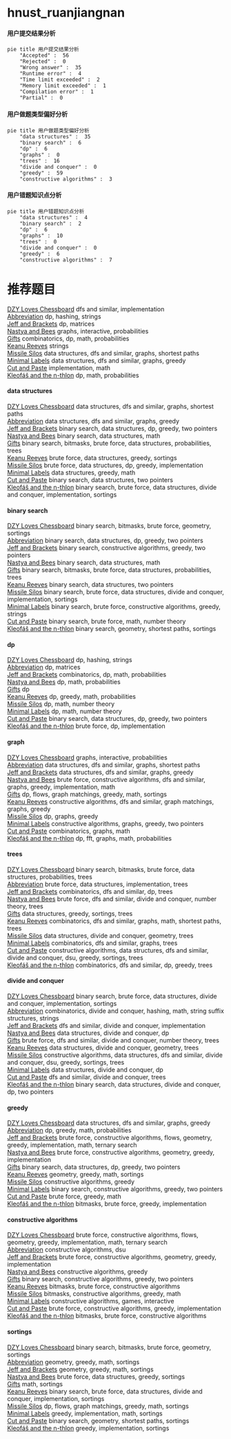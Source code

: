 # hnust_ruanjiangnan
<!-- tabs:start -->
#### **用户提交结果分析**

```mermaid
pie title 用户提交结果分析
    "Accepted" :  56
    "Rejected" :  0
    "Wrong answer" :  35
    "Runtime error" :  4
    "Time limit exceeded" :  2
    "Memory limit exceeded" :  1
    "Compilation error" :  1
    "Partial" :  0
```
#### **用户做题类型偏好分析**

```mermaid
pie title 用户做题类型偏好分析
    "data structures" :  35
    "binary search" :  6
    "dp" :  6
    "graphs" :  0
    "trees" :  16
    "divide and conquer" :  0
    "greedy" :  59
    "constructive algorithms" :  3
```
#### **用户错题知识点分析**

```mermaid
pie title 用户错题知识点分析
    "data structures" :  4
    "binary search" :  2
    "dp" :  6
    "graphs" :  10
    "trees" :  0
    "divide and conquer" :  0
    "greedy" :  6
    "constructive algorithms" :  7
```
<!-- tabs:end -->
# 推荐题目
[DZY Loves Chessboard](http://codeforces.com/problemset/problem/445/A)		dfs and similar,
                        implementation		  
[Abbreviation](http://codeforces.com/problemset/problem/1003/F)		dp,
                        hashing,
                        strings		  
[Jeff and Brackets](http://codeforces.com/problemset/problem/351/C)		dp,
                        matrices		  
[Nastya and Bees](http://codeforces.com/problemset/problem/1340/E)		graphs,
                        interactive,
                        probabilities		  
[Gifts](http://codeforces.com/problemset/problem/229/E)		combinatorics,
                        dp,
                        math,
                        probabilities		  
[Keanu Reeves](http://codeforces.com/problemset/problem/1189/A)		strings		  
[Missile Silos](http://codeforces.com/problemset/problem/144/D)		data structures,
                        dfs and similar,
                        graphs,
                        shortest paths		  
[Minimal Labels](http://codeforces.com/problemset/problem/825/E)		data structures,
                        dfs and similar,
                        graphs,
                        greedy		  
[Cut and Paste](https://codeforces.com/contest/1281/problem/C)		implementation,
                        math		  
[Kleofáš and the n-thlon](http://codeforces.com/problemset/problem/601/C)		dp,
                        math,
                        probabilities		  
<!-- tabs:start -->
#### **data structures**
[DZY Loves Chessboard](http://codeforces.com/problemset/problem/144/D)		data structures,
                        dfs and similar,
                        graphs,
                        shortest paths		  
[Abbreviation](http://codeforces.com/problemset/problem/825/E)		data structures,
                        dfs and similar,
                        graphs,
                        greedy		  
[Jeff and Brackets](http://codeforces.com/problemset/problem/1492/C)		binary search,
                        data structures,
                        dp,
                        greedy,
                        two pointers		  
[Nastya and Bees](http://codeforces.com/problemset/problem/1490/G)		binary search,
                        data structures,
                        math		  
[Gifts](http://codeforces.com/problemset/problem/1479/D)		binary search,
                        bitmasks,
                        brute force,
                        data structures,
                        probabilities,
                        trees		  
[Keanu Reeves](http://codeforces.com/problemset/problem/1497/A)		brute force,
                        data structures,
                        greedy,
                        sortings		  
[Missile Silos](http://codeforces.com/problemset/problem/1491/C)		brute force,
                        data structures,
                        dp,
                        greedy,
                        implementation		  
[Minimal Labels](http://codeforces.com/problemset/problem/1492/B)		data structures,
                        greedy,
                        math		  
[Cut and Paste](http://codeforces.com/problemset/problem/1436/E)		binary search,
                        data structures,
                        two pointers		  
[Kleofáš and the n-thlon](http://codeforces.com/problemset/problem/1461/D)		binary search,
                        brute force,
                        data structures,
                        divide and conquer,
                        implementation,
                        sortings		  
#### **binary search**
[DZY Loves Chessboard](http://codeforces.com/problemset/problem/333/E)		binary search,
                        bitmasks,
                        brute force,
                        geometry,
                        sortings		  
[Abbreviation](http://codeforces.com/problemset/problem/1492/C)		binary search,
                        data structures,
                        dp,
                        greedy,
                        two pointers		  
[Jeff and Brackets](http://codeforces.com/problemset/problem/1463/D)		binary search,
                        constructive algorithms,
                        greedy,
                        two pointers		  
[Nastya and Bees](http://codeforces.com/problemset/problem/1490/G)		binary search,
                        data structures,
                        math		  
[Gifts](http://codeforces.com/problemset/problem/1479/D)		binary search,
                        bitmasks,
                        brute force,
                        data structures,
                        probabilities,
                        trees		  
[Keanu Reeves](http://codeforces.com/problemset/problem/1436/E)		binary search,
                        data structures,
                        two pointers		  
[Missile Silos](http://codeforces.com/problemset/problem/1461/D)		binary search,
                        brute force,
                        data structures,
                        divide and conquer,
                        implementation,
                        sortings		  
[Minimal Labels](http://codeforces.com/problemset/problem/1493/C)		binary search,
                        brute force,
                        constructive algorithms,
                        greedy,
                        strings		  
[Cut and Paste](http://codeforces.com/problemset/problem/1487/D)		binary search,
                        brute force,
                        math,
                        number theory		  
[Kleofáš and the n-thlon](http://codeforces.com/problemset/problem/1486/B)		binary search,
                        geometry,
                        shortest paths,
                        sortings		  
#### **dp**
[DZY Loves Chessboard](http://codeforces.com/problemset/problem/1003/F)		dp,
                        hashing,
                        strings		  
[Abbreviation](http://codeforces.com/problemset/problem/351/C)		dp,
                        matrices		  
[Jeff and Brackets](http://codeforces.com/problemset/problem/229/E)		combinatorics,
                        dp,
                        math,
                        probabilities		  
[Nastya and Bees](http://codeforces.com/problemset/problem/601/C)		dp,
                        math,
                        probabilities		  
[Gifts](http://codeforces.com/problemset/problem/1188/C)		dp		  
[Keanu Reeves](http://codeforces.com/problemset/problem/1067/D)		dp,
                        greedy,
                        math,
                        probabilities		  
[Missile Silos](http://codeforces.com/problemset/problem/1499/D)		dp,
                        math,
                        number theory		  
[Minimal Labels](http://codeforces.com/problemset/problem/1350/B)		dp,
                        math,
                        number theory		  
[Cut and Paste](http://codeforces.com/problemset/problem/1492/C)		binary search,
                        data structures,
                        dp,
                        greedy,
                        two pointers		  
[Kleofáš and the n-thlon](https://codeforces.com/contest/1457/problem/C)		brute force,
                        dp,
                        implementation		  
#### **graph**
[DZY Loves Chessboard](http://codeforces.com/problemset/problem/1340/E)		graphs,
                        interactive,
                        probabilities		  
[Abbreviation](http://codeforces.com/problemset/problem/144/D)		data structures,
                        dfs and similar,
                        graphs,
                        shortest paths		  
[Jeff and Brackets](http://codeforces.com/problemset/problem/825/E)		data structures,
                        dfs and similar,
                        graphs,
                        greedy		  
[Nastya and Bees](http://codeforces.com/problemset/problem/1487/C)		brute force,
                        constructive algorithms,
                        dfs and similar,
                        graphs,
                        greedy,
                        implementation,
                        math		  
[Gifts](http://codeforces.com/problemset/problem/1437/C)		dp,
                        flows,
                        graph matchings,
                        greedy,
                        math,
                        sortings		  
[Keanu Reeves](http://codeforces.com/problemset/problem/1470/D)		constructive algorithms,
                        dfs and similar,
                        graph matchings,
                        graphs,
                        greedy		  
[Missile Silos](http://codeforces.com/problemset/problem/1476/C)		dp,
                        graphs,
                        greedy		  
[Minimal Labels](http://codeforces.com/problemset/problem/1304/D)		constructive algorithms,
                        graphs,
                        greedy,
                        two pointers		  
[Cut and Paste](http://codeforces.com/problemset/problem/1475/C)		combinatorics,
                        graphs,
                        math		  
[Kleofáš and the n-thlon](http://codeforces.com/problemset/problem/553/E)		dp,
                        fft,
                        graphs,
                        math,
                        probabilities		  
#### **trees**
[DZY Loves Chessboard](http://codeforces.com/problemset/problem/1479/D)		binary search,
                        bitmasks,
                        brute force,
                        data structures,
                        probabilities,
                        trees		  
[Abbreviation](http://codeforces.com/problemset/problem/1511/C)		brute force,
                        data structures,
                        implementation,
                        trees		  
[Jeff and Brackets](http://codeforces.com/problemset/problem/1499/F)		combinatorics,
                        dfs and similar,
                        dp,
                        trees		  
[Nastya and Bees](http://codeforces.com/problemset/problem/1491/E)		brute force,
                        dfs and similar,
                        divide and conquer,
                        number theory,
                        trees		  
[Gifts](http://codeforces.com/problemset/problem/1466/D)		data structures,
                        greedy,
                        sortings,
                        trees		  
[Keanu Reeves](http://codeforces.com/problemset/problem/1495/D)		combinatorics,
                        dfs and similar,
                        graphs,
                        math,
                        shortest paths,
                        trees		  
[Missile Silos](http://codeforces.com/problemset/problem/1303/G)		data structures,
                        divide and conquer,
                        geometry,
                        trees		  
[Minimal Labels](http://codeforces.com/problemset/problem/1454/E)		combinatorics,
                        dfs and similar,
                        graphs,
                        trees		  
[Cut and Paste](http://codeforces.com/problemset/problem/1494/D)		constructive algorithms,
                        data structures,
                        dfs and similar,
                        divide and conquer,
                        dsu,
                        greedy,
                        sortings,
                        trees		  
[Kleofáš and the n-thlon](http://codeforces.com/problemset/problem/1292/C)		combinatorics,
                        dfs and similar,
                        dp,
                        greedy,
                        trees		  
#### **divide and conquer**
[DZY Loves Chessboard](http://codeforces.com/problemset/problem/1461/D)		binary search,
                        brute force,
                        data structures,
                        divide and conquer,
                        implementation,
                        sortings		  
[Abbreviation](http://codeforces.com/problemset/problem/1466/G)		combinatorics,
                        divide and conquer,
                        hashing,
                        math,
                        string suffix structures,
                        strings		  
[Jeff and Brackets](http://codeforces.com/problemset/problem/1490/D)		dfs and similar,
                        divide and conquer,
                        implementation		  
[Nastya and Bees](https://codeforces.com/contest/1483/problem/C)		data structures,
                        divide and conquer,
                        dp		  
[Gifts](http://codeforces.com/problemset/problem/1491/E)		brute force,
                        dfs and similar,
                        divide and conquer,
                        number theory,
                        trees		  
[Keanu Reeves](http://codeforces.com/problemset/problem/1303/G)		data structures,
                        divide and conquer,
                        geometry,
                        trees		  
[Missile Silos](http://codeforces.com/problemset/problem/1494/D)		constructive algorithms,
                        data structures,
                        dfs and similar,
                        divide and conquer,
                        dsu,
                        greedy,
                        sortings,
                        trees		  
[Minimal Labels](http://codeforces.com/problemset/problem/1482/E)		data structures,
                        divide and conquer,
                        dp		  
[Cut and Paste](http://codeforces.com/problemset/problem/566/C)		dfs and similar,
                        divide and conquer,
                        trees		  
[Kleofáš and the n-thlon](http://codeforces.com/problemset/problem/1428/F)		binary search,
                        data structures,
                        divide and conquer,
                        dp,
                        two pointers		  
#### **greedy**
[DZY Loves Chessboard](http://codeforces.com/problemset/problem/825/E)		data structures,
                        dfs and similar,
                        graphs,
                        greedy		  
[Abbreviation](http://codeforces.com/problemset/problem/1067/D)		dp,
                        greedy,
                        math,
                        probabilities		  
[Jeff and Brackets](http://codeforces.com/problemset/problem/1455/E)		brute force,
                        constructive algorithms,
                        flows,
                        geometry,
                        greedy,
                        implementation,
                        math,
                        ternary search		  
[Nastya and Bees](https://codeforces.com/contest/1293/problem/D)		brute force,
                        constructive algorithms,
                        geometry,
                        greedy,
                        implementation		  
[Gifts](http://codeforces.com/problemset/problem/1492/C)		binary search,
                        data structures,
                        dp,
                        greedy,
                        two pointers		  
[Keanu Reeves](https://codeforces.com/contest/1496/problem/C)		geometry,
                        greedy,
                        math,
                        sortings		  
[Missile Silos](http://codeforces.com/problemset/problem/1493/A)		constructive algorithms,
                        greedy		  
[Minimal Labels](http://codeforces.com/problemset/problem/1463/D)		binary search,
                        constructive algorithms,
                        greedy,
                        two pointers		  
[Cut and Paste](http://codeforces.com/problemset/problem/1462/C)		brute force,
                        greedy,
                        math		  
[Kleofáš and the n-thlon](http://codeforces.com/problemset/problem/1494/B)		bitmasks,
                        brute force,
                        greedy,
                        implementation		  
#### **constructive algorithms**
[DZY Loves Chessboard](http://codeforces.com/problemset/problem/1455/E)		brute force,
                        constructive algorithms,
                        flows,
                        geometry,
                        greedy,
                        implementation,
                        math,
                        ternary search		  
[Abbreviation](http://codeforces.com/problemset/problem/1131/F)		constructive algorithms,
                        dsu		  
[Jeff and Brackets](https://codeforces.com/contest/1293/problem/D)		brute force,
                        constructive algorithms,
                        geometry,
                        greedy,
                        implementation		  
[Nastya and Bees](http://codeforces.com/problemset/problem/1493/A)		constructive algorithms,
                        greedy		  
[Gifts](http://codeforces.com/problemset/problem/1463/D)		binary search,
                        constructive algorithms,
                        greedy,
                        two pointers		  
[Keanu Reeves](https://codeforces.com/contest/1456/problem/B)		bitmasks,
                        brute force,
                        constructive algorithms		  
[Missile Silos](http://codeforces.com/problemset/problem/1492/D)		bitmasks,
                        constructive algorithms,
                        greedy,
                        math		  
[Minimal Labels](https://codeforces.com/contest/1504/problem/D)		constructive algorithms,
                        games,
                        interactive		  
[Cut and Paste](https://codeforces.com/contest/1483/problem/A)		brute force,
                        constructive algorithms,
                        greedy,
                        implementation		  
[Kleofáš and the n-thlon](https://codeforces.com/contest/1457/problem/D)		bitmasks,
                        brute force,
                        constructive algorithms		  
#### **sortings**
[DZY Loves Chessboard](http://codeforces.com/problemset/problem/333/E)		binary search,
                        bitmasks,
                        brute force,
                        geometry,
                        sortings		  
[Abbreviation](https://codeforces.com/contest/1496/problem/C)		geometry,
                        greedy,
                        math,
                        sortings		  
[Jeff and Brackets](http://codeforces.com/problemset/problem/1495/A)		geometry,
                        greedy,
                        math,
                        sortings		  
[Nastya and Bees](http://codeforces.com/problemset/problem/1497/A)		brute force,
                        data structures,
                        greedy,
                        sortings		  
[Gifts](http://codeforces.com/problemset/problem/1427/A)		math,
                        sortings		  
[Keanu Reeves](http://codeforces.com/problemset/problem/1461/D)		binary search,
                        brute force,
                        data structures,
                        divide and conquer,
                        implementation,
                        sortings		  
[Missile Silos](http://codeforces.com/problemset/problem/1437/C)		dp,
                        flows,
                        graph matchings,
                        greedy,
                        math,
                        sortings		  
[Minimal Labels](http://codeforces.com/problemset/problem/1473/A)		greedy,
                        implementation,
                        math,
                        sortings		  
[Cut and Paste](http://codeforces.com/problemset/problem/1486/B)		binary search,
                        geometry,
                        shortest paths,
                        sortings		  
[Kleofáš and the n-thlon](http://codeforces.com/problemset/problem/1480/B)		greedy,
                        implementation,
                        sortings		  
<!-- tabs:end -->
